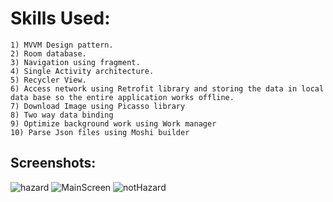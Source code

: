 # Skills Used:

```
1) MVVM Design pattern.
2) Room database.
3) Navigation using fragment.
4) Single Activity architecture.
5) Recycler View.
6) Access network using Retrofit library and storing the data in local data base so the entire application works offline.
7) Download Image using Picasso library
8) Two way data binding
9) Optimize background work using Work manager
10) Parse Json files using Moshi builder
```

## Screenshots:
![hazard](https://user-images.githubusercontent.com/102627389/188727727-35378941-51c6-4e64-a164-bab249f81a67.png) ![MainScreen](https://user-images.githubusercontent.com/102627389/188727751-793a8561-3479-43f3-8480-a80174e0d231.png) ![notHazard](https://user-images.githubusercontent.com/102627389/188727767-252123fd-c1cc-48c1-a30e-59e21b36ab17.png)
